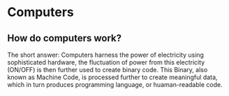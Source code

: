 # Computers

## How do computers work?

The short answer: Computers harness the power of electricity using sophisticated hardware, the fluctuation of power from this electricity (ON/OFF) is then further used to create binary code. This Binary, also known as Machine Code, is processed further to create meaningful data, which in turn produces programming language, or huaman-readable code.


